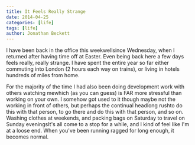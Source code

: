 ```yaml
---
title: It Feels Really Strange
date: 2014-04-25
categories: [life]
tags: [life]
author: Jonathan Beckett
---
```


I have been back in the office this weekwellsince Wednesday, when I returned after having time off at Easter. Even being back here a few days feels really, really strange. I have spent the entire year so far either commuting into London (2 hours each way on trains), or living in hotels hundreds of miles from home.

For the majority of the time I had also been doing development work with others watching mewhich (as you can guess) is FAR more stressful than working on your own. I somehow got used to it though maybe not the working in front of others, but perhaps the continual headlong rushto do this with that person, to go there and do this with that person, and so on. Washing clothes at weekends, and packing bags on Saturday to travel on Sunday eveningsIt's all come to a stop for a while, and I kind of feel like I'm at a loose end. When you've been running ragged for long enough, it becomes normal.